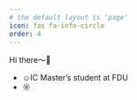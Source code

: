 ```yaml
---
# the default layout is 'page'
icon: fas fa-info-circle
order: 4
---
```


Hi there～👏
  * ☺︎IC Master’s student at FDU
  * ☼
